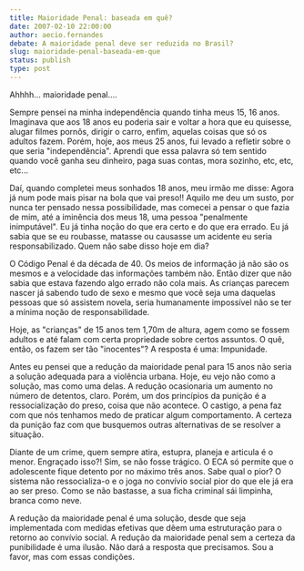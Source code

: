 ```yaml
---
title: Maioridade Penal: baseada em quê?
date: 2007-02-10 22:00:00
author: aecio.fernandes
debate: A maioridade penal deve ser reduzida no Brasil?
slug: maioridade-penal-baseada-em-que
status: publish 
type: post
---
```


Ahhhh... maioridade penal....  

 Sempre pensei na minha independência quando tinha meus 15, 16 anos. Imaginava que aos 18 anos eu poderia sair e voltar a hora que eu quisesse, alugar filmes pornôs, dirigir o carro, enfim, aquelas coisas que só os adultos fazem. Porém, hoje, aos meus 25 anos, fui levado a refletir sobre o que seria "independência". Aprendi que essa palavra só tem sentido quando você ganha seu dinheiro, paga suas contas, mora sozinho, etc, etc, etc...  

 Daí, quando completei meus sonhados 18 anos, meu irmão me disse: Agora já num pode mais pisar na bola que vai preso!! Aquilo me deu um susto, por nunca ter pensado nessa possibilidade, mas comecei a pensar o que fazia de mim, até a iminência dos meus 18, uma pessoa "penalmente inimputável". Eu já tinha noção do que era certo e do que era errado. Eu já sabia que se eu roubasse, matasse ou causasse um acidente eu seria responsabilizado. Quem não sabe disso hoje em dia?  

 O Código Penal é da década de 40. Os meios de informação já não são os mesmos e a velocidade das informações também não. Então dizer que não sabia que estava fazendo algo errado não cola mais. As crianças parecem nascer já sabendo tudo de sexo e mesmo que você seja uma daquelas pessoas que só assistem novela, seria humanamente impossível não se ter a mínima noção de responsabilidade.  

 Hoje, as "crianças" de 15 anos tem 1,70m de altura, agem como se fossem adultos e até falam com certa propriedade sobre certos assuntos. O quê, então, os fazem ser tão "inocentes"? A resposta é uma: Impunidade.  

 Antes eu pensei que a redução da maioridade penal para 15 anos não seria a solução adequada para a violência urbana. Hoje, eu vejo não como a solução, mas como uma delas. A redução ocasionaria um aumento no número de detentos, claro. Porém, um dos princípios da punição é a ressocialização do preso, coisa que não acontece. O castigo, a pena faz com que nós tenhamos medo de praticar algum comportamento. A certeza da punição faz com que busquemos outras alternativas de se resolver a situação.  

 Diante de um crime, quem sempre atira, estupra, planeja e articula é o menor. Engraçado isso?! Sim, se não fosse trágico. O ECA só permite que o adolescente fique detento por no máximo três anos. Sabe qual o pior? O sistema não ressocializa-o e o joga no convívio social pior do que ele já era ao ser preso. Como se não bastasse, a sua ficha criminal sái limpinha, branca como neve.  

 A redução da maioridade penal é uma solução, desde que seja implementada com medidas efetivas que dêem uma estruturação para o retorno ao convívio social. A redução da maioridade penal sem a certeza da punibilidade é uma ilusão. Não dará a resposta que precisamos. Sou a favor, mas com essas condições.
